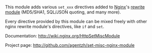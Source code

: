 <!---
    @title         Set Misc Nginx Module
    @creator       Yichun Zhang
    @created       2011-06-21 08:36 GMT
    @modifier      Yichun Zhang
    @modifier_link yichun-zhang
    @modified      2011-08-26 01:10 GMT
    @changes       8
--->

This module adds various `set_xxx` directives added to [Nginx](nginx.html)'s
[rewrite module](http://wiki.nginx.org/NginxHttpRewriteModule) (MD5/SHA1, SQL/JSON
quoting, and many more).

Every directive provided by this module can be mixed freely with other nginx
rewrite module's
  directives, like `if` and `set`.

Documentation: http://wiki.nginx.org/HttpSetMiscModule

Project page: http://github.com/agentzh/set-misc-nginx-module
